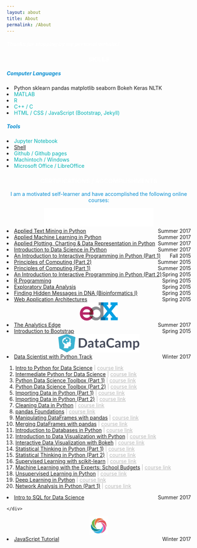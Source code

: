 ```yaml
---
layout: about
title: About
permalink: /About
---
```


<!-- Greeting -->
<div class="row mt-3">
	<div class="col-12">
		<h5 style="color: white;">Thanks for stopping by my personal website!</h5>
	</div>
</div>


<!-- SKILLS -->
<div class="row mt-4">
	<div class="col-12">
		<h3 style="color: white; text-align: center;">SKILLS</h3>
	</div>
</div>
<div class="row mt-2">
	<div class="col-6">
		<h5 style="color: #088ed1;">Computer Languages</h5>
		<li><span class="badge badge-success">Python</span>
			<span class="badge badge-info">sklearn</span>
			<span class="badge badge-info">pandas</span>
			<span class="badge badge-info">matplotlib</span>
			<span class="badge badge-info">seaborn</span>
			<span class="badge badge-info">Bokeh</span>
			<span class="badge badge-info">Keras</span>
			<span class="badge badge-info">NLTK</span>
		</li>
		<li><span style="color: #00b1b3;">MATLAB</span></li>
		<li><span style="color: #00b1b3;">R</span></li>
		<li><span style="color: #00b1b3;">C++ / C</span></li>
		<li><span style="color: #00b1b3;">HTML / CSS / JavaScript (Bootstrap, Jekyll)</span></li>
	</div>
	<div class="col-6">
		<h5 style="color: #088ed1;">Tools</h5>
		<li><span style="color: #00b1b3;">Jupyter Notebook</span></li>
		<li><span style="color: #00b1b3;"><a href="/shell_command">Shell</a></span></li>
		<li><span style="color: #00b1b3;">Github / Github pages</span></li>
		<li><span style="color: #00b1b3;">Machintoch / Windows</span></li>
		<li><span style="color: #00b1b3;">Microsoft Office / LibreOffice</span></li>
	</div>
</div>


<!-- CERTIFICATIONS -->
<div class="row mt-4">
	<div class="col-12">
		<h3 style="color: white; text-align: center;">CERTIFICATIONS / ACCOMPLISHMENTS</h3>
		<p style="color: #088ed1; text-align: center;">I am a motivated self-learner and have accomplished the following online courses:</p>
	</div>
</div>

<!-- Coursera -->
<div class="row mt-2">
	<div class="col-12" style="text-align: center">
		<a href="https://www.coursera.org/" style="text-align: center">
			<img src="/figure/coursera_logo_white.png" height="50px">
		</a>
	</div>
</div>
<div class="row mt-2">
	<div class="col-12">
		<li>
			<a href="https://www.coursera.org/account/accomplishments/records/WHDZHN5SR57Q" style="text-align:left;">Applied Text Mining in Python<span style="float:right;">Summer 2017</span></a>
		</li>
		<li>
			<a href="https://www.coursera.org/account/accomplishments/records/HAVR2LPDUY6T" style="text-align:left;">Applied Machine Learning in Python<span style="float:right;">Summer 2017</span></a>
		</li>
		<li>
			<a href="https://www.coursera.org/account/accomplishments/records/JR63V3QZBM3H" style="text-align:left;">Applied Plotting, Charting & Data Representation in Python<span style="float:right;">Summer 2017</span></a>
		</li>
		<li>
			<a href="https://www.coursera.org/account/accomplishments/records/VWB2JHD6V4VW" style="text-align:left;">Introduction to Data Science in Python<span style="float:right;">Summer 2017</span></a>
		</li>
		<li>
			<a href="https://www.coursera.org/account/accomplishments/records/cUBQ6GZTBJpDbqBM" style="text-align:left;">An Introduction to Interactive Programming in Python (Part 1)<span style="float:right;">Fall 2015</span></a>
		</li>
		<li>
			<a href="https://www.coursera.org/account/accomplishments/records/hJrTwSuq5MrzrEP6" style="text-align:left;">Principles of Computing (Part 2)<span style="float:right;">Summer 2015</span></a>
		</li>
		<li>
			<a href="https://www.coursera.org/account/accomplishments/records/9J3nWfsKJVSWwDRr" style="text-align:left;">Principles of Computing (Part 1)<span style="float:right;">Summer 2015</span></a>
		</li>
		<li>
			<a href="https://www.coursera.org/account/accomplishments/records/k6G4pZtbe7rj7S8S" style="text-align:left;">An Introduction to Interactive Programming in Python (Part 2)<span style="float:right;">Spring 2015</span></a>
		</li>
		<li>
			<a href="https://www.coursera.org/account/accomplishments/records/msDpxbeahb7YExbY" style="text-align:left;">R Programming<span style="float:right;">Spring 2015</span></a>
		</li>
		<li>
			<a href="https://www.coursera.org/account/accomplishments/records/95TukTLqDAza3mX5" style="text-align:left;">Exploratory Data Analysis<span style="float:right;">Spring 2015</span></a>
		</li>
		<li>
			<a href="https://www.coursera.org/account/accomplishments/records/YEPs6vGBYLC2dEkS" style="text-align:left;">Finding Hidden Messages in DNA (Bioinformatics I)<span style="float:right;">Spring 2015</span></a>
		</li>
		<li>
			<a href="https://www.coursera.org/account/accomplishments/records/Us8qRdPrxUeSmffC" style="text-align:left;">Web Application Architectures<span style="float:right;">Spring 2015</span></a>
		</li>
	</div>
</div>


<!-- edX -->
<div class="row mt-4">
	<div class="col-12" style="text-align: center">
		<a href="https://courses.edx.org/">
			<img src="/figure/edx_logo.png" height="50px" style="text-align: center;">
		</a>
	</div>
</div>
<div class="row mt-2">
	<div class="col-12">
	<li>
		<a href="https://courses.edx.org/certificates/92a3d320d1fe47f78395c120b9987df8" style="text-align:left;">The Analytics Edge<span style="float:right;">Summer 2017</span></a>
	</li>
	<li>
		<a href="https://s3.amazonaws.com/verify.edx.org/downloads/f0298ad775f1400baee4bac2de471cec/Certificate.pdf" style="text-align:left;">Introduction to Bootstrap<span style="float:right;">Spring 2015</span></a>
	</li>
	</div>
</div>


<!-- DataCampl -->
<div class="row mt-4">
	<div class="col-12" style="text-align: center">
		<a href="https://www.datacamp.com/home">
			<img src="/figure/logo_DataCamp.png" height="50px" style="text-align: center;">
		</a>
	</div>
</div>
<div class="row mt-2">
	<div class="col-12">
		<li>
			<a href="https://www.datacamp.com/statement-of-accomplishment/track/7e20005bfd5326d75d30edda9661e46e9579f7b5" style="text-align: left;">Data Scientist with Python Track<span style="float: right;">Winter 2017</span></a>
		</li>
		<div class="container">
			<ol>
				<li>
					<a href="https://www.datacamp.com/statement-of-accomplishment/course/578e08aa110e94cbb9766bbe801f8ce43afff99d" style="text-align: left;">Intro to Python for Data Science</a><span style="text-align: left; opacity: .3;"> | <a href="https://www.datacamp.com/courses/intro-to-python-for-data-science">course link</a></span>
				</li>
				<li>
					<a href="https://www.datacamp.com/statement-of-accomplishment/course/5962361cb34d8ee02c210a9fed5c5c623b9838b5" style="text-align: left;">Intermediate Python for Data Science</a><span style="text-align: left; opacity: .3;"> | <a href="https://www.datacamp.com/courses/intermediate-python-for-data-science">course link</a></span>
				</li>
				<li>
					<a href="https://www.datacamp.com/statement-of-accomplishment/course/c266424d8fb42dec744a312daa55ef6fa6d91a67" style="text-align: left;">Python Data Science Toolbox (Part 1)</a><span style="text-align: left; opacity: .3;"> | <a href="https://www.datacamp.com/courses/python-data-science-toolbox-part-1">course link</a></span>
				</li>
				<li>
					<a href="https://www.datacamp.com/statement-of-accomplishment/course/fef84eff554b4e52c0db4f4bb53457899b3d7e28" style="text-align: left;">Python Data Science Toolbox (Part 2)</a><span style="text-align: left; opacity: .3;"> | <a href="https://www.datacamp.com/courses/python-data-science-toolbox-part-2">course link</a></span>
				</li>
				<li>
					<a href="https://www.datacamp.com/statement-of-accomplishment/course/843dbd3bb9d5657555a3a4c29a34567761325ab0" style="text-align: left;">Importing Data in Python (Part 1)</a><span style="text-align: left; opacity: .3;"> | <a href="https://www.datacamp.com/courses/importing-data-in-python-part-1">course link</a></span>
				</li>
				<li>
					<a href="https://www.datacamp.com/statement-of-accomplishment/course/7b0d6a185b9e560c42e1cdc2c464859ae3cd7b31" style="text-align: left;">Importing Data in Python (Part 2)</a><span style="text-align: left; opacity: .3;"> | <a href="https://www.datacamp.com/courses/importing-data-in-python-part-2">course link</a></span>
				</li>
				<li>
					<a href="https://www.datacamp.com/statement-of-accomplishment/course/d57ef00e5bbf31102f846ad578f19a300cbb254a" style="text-align: left;">Cleaning Data in Python</a><span style="text-align: left; opacity: .3;"> | <a href="https://www.datacamp.com/courses/cleaning-data-in-python">course link</a></span>
				</li>
				<li>
					<a href="https://www.datacamp.com/statement-of-accomplishment/course/02a219d1ac7ec3f84b55dafdbe5d01f6f313fc9c" style="text-align: left;">pandas Foundations</a><span style="text-align: left; opacity: .3;"> | <a href="https://www.datacamp.com/courses/pandas-foundations">course link</a></span>
				</li>
				<li>
					<a href="https://www.datacamp.com/statement-of-accomplishment/course/a0822b8fd067f1a9fbf417b193e163791eca0925" style="text-align: left;">Manipulating DataFrames with pandas</a><span style="text-align: left; opacity: .3;"> | <a href="https://www.datacamp.com/courses/manipulating-dataframes-with-pandas">course link</a></span>
				</li>
				<li>
					<a href="https://www.datacamp.com/statement-of-accomplishment/course/a89cf4b4f59350b91d16073463c678dafdc636ae" style="text-align: left;">Merging DataFrames with pandas</a><span style="text-align: left; opacity: .3;"> | <a href="https://www.datacamp.com/courses/merging-dataframes-with-pandas">course link</a></span>
				</li>
				<li>
					<a href="https://www.datacamp.com/statement-of-accomplishment/course/d6c3e83a1a7e619b51224f0b88ee9dd7fee98bf0" style="text-align: left;">Introduction to Databases in Python</a><span style="text-align: left; opacity: .3;"> | <a href="https://www.datacamp.com/courses/introduction-to-relational-databases-in-python">course link</a></span>
				</li>
				<li>
					<a href="https://www.datacamp.com/statement-of-accomplishment/course/60d2e97592af9e1da5ef1e38291edfce4c9bc2b1" style="text-align: left;">Introduction to Data Visualization with Python</a><span style="text-align: left; opacity: .3;"> | <a href="https://www.datacamp.com/courses/introduction-to-data-visualization-with-python">course link</a></span>
				</li>
				<li>
					<a href="https://www.datacamp.com/statement-of-accomplishment/course/45c6fc2c69c036bc3b08c3468377396fd9b38899" style="text-align: left;">Interactive Data Visualization with Bokeh</a><span style="text-align: left; opacity: .3;"> | <a href="https://www.datacamp.com/courses/interactive-data-visualization-with-bokeh">course link</a></span>
				</li>
				<li>
					<a href="https://www.datacamp.com/statement-of-accomplishment/course/b3b20cdc77583934289f163e3f9bb6ca8b07c057" style="text-align: left;">Statistical Thinking in Python (Part 1)</a><span style="text-align: left; opacity: .3;"> | <a href="https://www.datacamp.com/courses/statistical-thinking-in-python-part-1">course link</a></span>
				</li>
				<li>
					<a href="https://www.datacamp.com/statement-of-accomplishment/course/38f86efe8a37dab66acec2cf26d27ff774573627" style="text-align: left;">Statistical Thinking in Python (Part 2)</a><span style="text-align: left; opacity: .3;"> | <a href="https://www.datacamp.com/courses/statistical-thinking-in-python-part-2">course link</a></span>
				</li>
				<li>
					<a href="https://www.datacamp.com/statement-of-accomplishment/course/864123b9af721d26a8c8729950cb3e2c60a4e343" style="text-align: left;">Supervised Learning with scikit-learn</a><span style="text-align: left; opacity: .3;"> | <a href="https://www.datacamp.com/courses/supervised-learning-with-scikit-learn">course link</a></span>
				</li>
				<li>
					<a href="https://www.datacamp.com/statement-of-accomplishment/course/9550f0b6bf8e0e390d6363a13b43c393f90b05c2" style="text-align: left;">Machine Learning with the Experts: School Budgets</a><span style="text-align: left; opacity: .3;"> | <a href="https://www.datacamp.com/courses/machine-learning-with-the-experts-school-budgets">course link</a></span>
				</li>
				<li>
					<a href="https://www.datacamp.com/statement-of-accomplishment/course/4c33367b6b5a555877344dc9425556ba1174cea0" style="text-align: left;">Unsupervised Learning in Python</a><span style="text-align: left; opacity: .3;"> | <a href="https://www.datacamp.com/courses/unsupervised-learning-in-python">course link</a></span>
				</li>
				<li>
					<a href="https://www.datacamp.com/statement-of-accomplishment/course/c5d0ccc0363038a6453c986e619618f8c859d37d" style="text-align: left;">Deep Learning in Python</a><span style="text-align: left; opacity: .3;"> | <a href="https://www.datacamp.com/courses/deep-learning-in-python">course link</a></span>
				</li>
				<li>
					<a href="https://www.datacamp.com/statement-of-accomplishment/course/552000f800b43bded72b68cae5c6047202a182aa" style="text-align: left;">Network Analysis in Python (Part 1)</a><span style="text-align: left; opacity: .3;"> | <a href="https://www.datacamp.com/courses/network-analysis-in-python-part-1">course link</a></span>
				</li>
			</ol>
		</div>
		<li>
			<a href="https://www.datacamp.com/statement-of-accomplishment/course/941f0c26cc137ff1830203547c51b11c8fe30e3d" style="text-align: left;">Intro to SQL for Data Science<span style="float: right;">Summer 2017</span></a>
		</li>

	</div>
</div>


<!-- SoloLearn -->
<div class="row mt-4">
	<div class="col-12" style="text-align: center;">
		<a href="https://www.sololearn.com/">
			<img src="/figure/logo_soloLearn.png" height="50px" style="text-align: center;">
		</a>
	</div>
</div>
<div class="row mt-2 mb-3">
	<div class="col-12">
		<li>
			<a href="https://www.sololearn.com/Certificate/1024-3944609/pdf/" style="text-align: left;">JavaScript Tutorial<span style="float: right;">Winter 2017</span></a>
		</li>
	</div>
</div>
